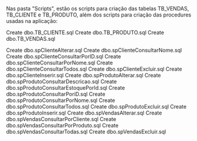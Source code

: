 Nas  pasta "Scripts", estão os scripts para criação das tabelas TB_VENDAS, TB_CLIENTE e TB_PRODUTO, além dos scripts para criação das procedures usadas na aplicação:

Create dbo.TB_CLIENTE.sql
Create dbo.TB_PRODUTO.sql
Create dbo.TB_VENDAS.sql

Create dbo.spClienteAlterar.sql
Create dbo.spClienteConsultarNome.sql
Create dbo.spClienteConsultarPorID.sql
Create dbo.spClienteConsultarPorNome.sql
Create dbo.spClienteConsultarTodos.sql
Create dbo.spClienteExcluir.sql
Create dbo.spClienteInserir.sql
Create dbo.spProdutoAlterar.sql
Create dbo.spProdutoConsultarDescricao.sql
Create dbo.spProdutoConsultarEstoquePorId.sql
Create dbo.spProdutoConsultarPoriD.sql
Create dbo.spProdutoConsultarPorNome.sql
Create dbo.spProdutoConsultarTodos.sql
Create dbo.spProdutoExcluir.sql
Create dbo.spProdutoInserir.sql
Create dbo.spVendasAlterar.sql
Create dbo.spVendasConsultarPorCliente.sql
Create dbo.spVendasConsultarPorProduto.sql
Create dbo.spVendasConsultarTodas.sql
Create dbo.spVendasExcluir.sql

